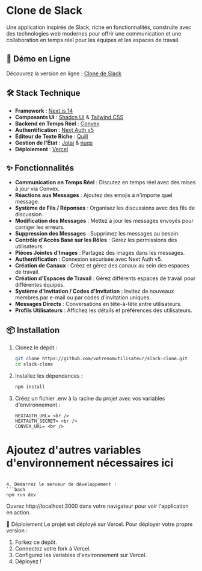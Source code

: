 # Clone de Slack

Une application inspirée de Slack, riche en fonctionnalités, construite avec des technologies web modernes pour offrir une communication et une collaboration en temps réel pour les équipes et les espaces de travail.

## 🚀 Démo en Ligne

Découvrez la version en ligne : [Clone de Slack](https://slack-clone-xi-hazel.vercel.app)

## 🛠️ Stack Technique

- **Framework** : [Next.js 14](https://nextjs.org/)
- **Composants UI** : [Shadcn UI](https://shadcn.dev/) & [Tailwind CSS](https://tailwindcss.com/)
- **Backend en Temps Réel** : [Convex](https://convex.dev/)
- **Authentification** : [Next Auth v5](https://next-auth.js.org/)
- **Éditeur de Texte Riche** : [Quill](https://quilljs.com/)
- **Gestion de l'État** : [Jotai](https://jotai.org/) & [nuqs](https://www.npmjs.com/package/nuqs)
- **Déploiement** : [Vercel](https://vercel.com/)

## ✨ Fonctionnalités

- **Communication en Temps Réel** : Discutez en temps réel avec des mises à jour via Convex.
- **Réactions aux Messages** : Ajoutez des emojis à n'importe quel message.
- **Système de Fils / Réponses** : Organisez les discussions avec des fils de discussion.
- **Modification des Messages** : Mettez à jour les messages envoyés pour corriger les erreurs.
- **Suppression des Messages** : Supprimez les messages au besoin.
- **Contrôle d'Accès Basé sur les Rôles** : Gérez les permissions des utilisateurs.
- **Pièces Jointes d'Images** : Partagez des images dans les messages.
- **Authentification** : Connexion sécurisée avec Next Auth v5.
- **Création de Canaux** : Créez et gérez des canaux au sein des espaces de travail.
- **Création d'Espaces de Travail** : Gérez différents espaces de travail pour différentes équipes.
- **Système d'Invitation / Codes d'Invitation** : Invitez de nouveaux membres par e-mail ou par codes d'invitation uniques.
- **Messages Directs** : Conversations en tête-à-tête entre utilisateurs.
- **Profils Utilisateurs** : Affichez les détails et préférences des utilisateurs.

## 📦 Installation

1. Clonez le dépôt :

   ```bash
   git clone https://github.com/votrenomutilisateur/slack-clone.git
   cd slack-clone
   ```

2. Installez les dépendances :

   ```bash
   npm install
   ```

3. Créez un fichier .env à la racine du projet avec vos variables d'environnement :
   ```env
   NEXTAUTH_URL= <br />
   NEXTAUTH_SECRET= <br />
   CONVEX_URL= <br />

# Ajoutez d'autres variables d'environnement nécessaires ici
   ```

4. Démarrez le serveur de développement :
   ```bash
   npm run dev
   ```

Ouvrez http://localhost:3000 dans votre navigateur pour voir l'application en action.

🚀 Déploiement
Le projet est déployé sur Vercel. Pour déployer votre propre version :

1. Forkez ce dépôt.
2. Connectez votre fork à Vercel.
3. Configurez les variables d'environnement sur Vercel.
4. Déployez !
